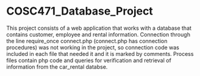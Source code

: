 # COSC471_Database_Project
This project consists of a web application that works with a database that contains customer, employee and rental information.
Connection through the line require_once connect.php (connect.php has connection procedures) was not working in the project, so connection code was included in each file that needed it and it is marked by comments. Process files contain php code and queries for verification and retrieval of information from the car_rental databse. 
